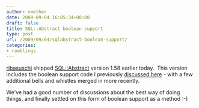 ```yaml
---
author: nmether
date: 2009-09-04 16:05:34+00:00
draft: false
title: SQL::Abstract boolean support
type: post
url: /2009/09/04/sqlabstract-boolean-support/
categories:
- ramblings
---
```


[ribasuschi](http://search.cpan.org/~ribasushi/) shipped [SQL::Abstract](http://search.cpan.org/dist/SQL-Abstract/) version 1.58 earlier today.  This version includes the boolean support code I previously [discussed here](/2009/05/11/extending-sqlabstract/) - with a few additional bells and whistles merged in more recently.

We've had a good number of discussions about the best way of doing things, and finally settled on this form of boolean support as a method :-)
